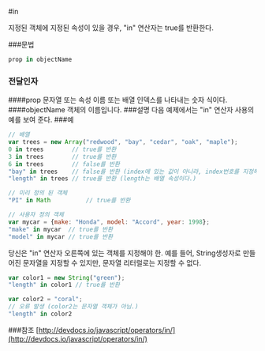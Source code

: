 #in 

지정된 객체에 지정된 속성이 있을 경우, "in" 연산자는 true를 반환한다.

###문법
```javascript
prop in objectName
```
### 전달인자
####prop
문자열 또는 속성 이름 또는 배열 인덱스를 나타내는 숫자 식이다.
####objectName
객체의 이름입니다.
###설명
다음 예제에서는 "in" 연산자 사용의 예를 보여 준다.
###예
```javascript
// 배열
var trees = new Array("redwood", "bay", "cedar", "oak", "maple");
0 in trees        // true를 반환
3 in trees        // true를 반환
6 in trees        // false를 반환 
"bay" in trees    // false를 반환 (index에 있는 값이 아니라, index번호를 지정해야 한다.)
"length" in trees // true를 반환 (length는 배열 속성이다.)

// 미리 정의 된 객체
"PI" in Math          // true를 반환

// 사용자 정의 객체
var mycar = {make: "Honda", model: "Accord", year: 1998};
"make" in mycar  // true를 반환
"model" in mycar // true를 반환
```
당신은 "in" 연산자 오른쪽에 있는 객체를 지정해야 한. 예를 들어, String생성자로 만들어진 문자열을 지정할 수 있지만, 문자열 리터럴로는 지정할 수 없다.
```javascript
var color1 = new String("green");
"length" in color1 // true를 반환

var color2 = "coral";
// 오류 발생 (color2는 문자열 객체가 아님.)
"length" in color2
```
###참조
[http://devdocs.io/javascript/operators/in/](http://devdocs.io/javascript/operators/in/)
